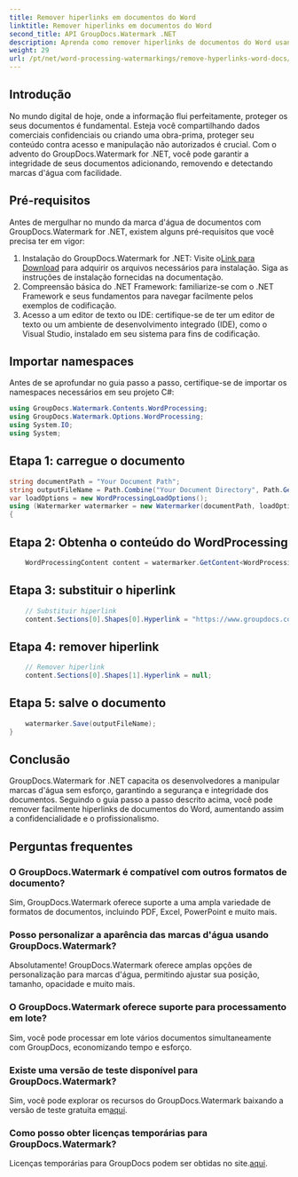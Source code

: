 ```yaml
---
title: Remover hiperlinks em documentos do Word
linktitle: Remover hiperlinks em documentos do Word
second_title: API GroupDocs.Watermark .NET
description: Aprenda como remover hiperlinks de documentos do Word usando GroupDocs.Watermark for .NET. Aumente a segurança dos documentos sem esforço.
weight: 29
url: /pt/net/word-processing-watermarkings/remove-hyperlinks-word-docs/
---
```

## Introdução
No mundo digital de hoje, onde a informação flui perfeitamente, proteger os seus documentos é fundamental. Esteja você compartilhando dados comerciais confidenciais ou criando uma obra-prima, proteger seu conteúdo contra acesso e manipulação não autorizados é crucial. Com o advento do GroupDocs.Watermark for .NET, você pode garantir a integridade de seus documentos adicionando, removendo e detectando marcas d'água com facilidade.
## Pré-requisitos
Antes de mergulhar no mundo da marca d'água de documentos com GroupDocs.Watermark for .NET, existem alguns pré-requisitos que você precisa ter em vigor:
1.  Instalação do GroupDocs.Watermark for .NET: Visite o[Link para Download](https://releases.groupdocs.com/Watermark/net/) para adquirir os arquivos necessários para instalação. Siga as instruções de instalação fornecidas na documentação.
2. Compreensão básica do .NET Framework: familiarize-se com o .NET Framework e seus fundamentos para navegar facilmente pelos exemplos de codificação.
3. Acesso a um editor de texto ou IDE: certifique-se de ter um editor de texto ou um ambiente de desenvolvimento integrado (IDE), como o Visual Studio, instalado em seu sistema para fins de codificação.

## Importar namespaces
Antes de se aprofundar no guia passo a passo, certifique-se de importar os namespaces necessários em seu projeto C#:
```csharp
using GroupDocs.Watermark.Contents.WordProcessing;
using GroupDocs.Watermark.Options.WordProcessing;
using System.IO;
using System;
```
## Etapa 1: carregue o documento
```csharp
string documentPath = "Your Document Path";
string outputFileName = Path.Combine("Your Document Directory", Path.GetFileName(documentPath));
var loadOptions = new WordProcessingLoadOptions();
using (Watermarker watermarker = new Watermarker(documentPath, loadOptions))
{
```
## Etapa 2: Obtenha o conteúdo do WordProcessing
```csharp
    WordProcessingContent content = watermarker.GetContent<WordProcessingContent>();
```
## Etapa 3: substituir o hiperlink
```csharp
    // Substituir hiperlink
    content.Sections[0].Shapes[0].Hyperlink = "https://www.groupdocs.com/”;
```
## Etapa 4: remover hiperlink
```csharp
    // Remover hiperlink
    content.Sections[0].Shapes[1].Hyperlink = null;
```
## Etapa 5: salve o documento
```csharp
    watermarker.Save(outputFileName);
}
```

## Conclusão
GroupDocs.Watermark for .NET capacita os desenvolvedores a manipular marcas d'água sem esforço, garantindo a segurança e integridade dos documentos. Seguindo o guia passo a passo descrito acima, você pode remover facilmente hiperlinks de documentos do Word, aumentando assim a confidencialidade e o profissionalismo.
## Perguntas frequentes
### O GroupDocs.Watermark é compatível com outros formatos de documento?
Sim, GroupDocs.Watermark oferece suporte a uma ampla variedade de formatos de documentos, incluindo PDF, Excel, PowerPoint e muito mais.
### Posso personalizar a aparência das marcas d'água usando GroupDocs.Watermark?
Absolutamente! GroupDocs.Watermark oferece amplas opções de personalização para marcas d'água, permitindo ajustar sua posição, tamanho, opacidade e muito mais.
### O GroupDocs.Watermark oferece suporte para processamento em lote?
Sim, você pode processar em lote vários documentos simultaneamente com GroupDocs, economizando tempo e esforço.
### Existe uma versão de teste disponível para GroupDocs.Watermark?
 Sim, você pode explorar os recursos do GroupDocs.Watermark baixando a versão de teste gratuita em[aqui](https://releases.groupdocs.com/).
### Como posso obter licenças temporárias para GroupDocs.Watermark?
 Licenças temporárias para GroupDocs podem ser obtidas no site.[aqui](https://purchase.groupdocs.com/temporary-license/).
